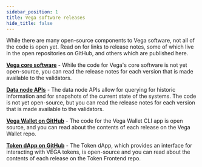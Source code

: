 ```yaml
---
sidebar_position: 1
title: Vega software releases
hide_title: false
---
```


While there are many open-source components to Vega software, not all of the code is open yet. Read on for links to release notes, some of which live in the open repositories on GitHub, and others which are published here. 

[**Vega core software**](./core/release-notes) - While the code for Vega's core software is not yet open-source, you can read the release notes for each version that is made available to the validators.

[**Data node APIs**](./data-node/release-notes) - The data node APIs allow for querying for historic information and for snapshots of the current state of the systems. The code is not yet open-source, but you can read the release notes for each version that is made available to the validators. 

[**Vega Wallet on GitHub**](https://github.com/vegaprotocol/vegawallet/releases) - The code for the Vega Wallet CLI app is open source, and you can read about the contents of each release on the Vega Wallet repo. 

[**Token dApp on GitHub**](https://github.com/vegaprotocol/token-frontend/releases) - The Token dApp, which provides an interface for interacting with VEGA tokens, is open-source and you can read about the contents of each release on the Token Frontend repo. 
